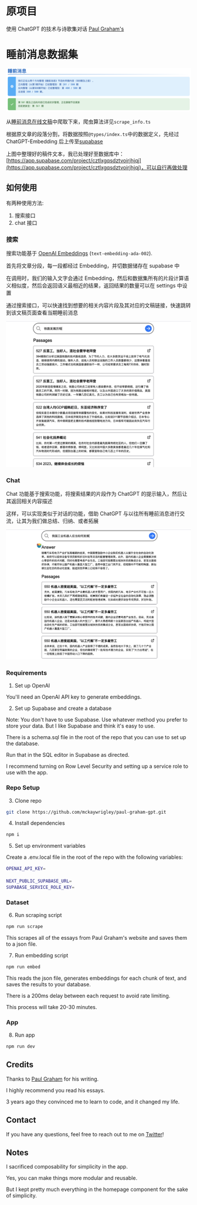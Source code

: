 # 原项目

使用 ChatGPT 的技术与诗歌集对话 [Paul Graham's](https://github.com/mckaywrigley/paul-graham-gpt)

# 睡前消息数据集

![](./images/update.png)

从[睡前消息在线文稿](https://archive.bedtime.news/)中爬取下来，爬虫算法详见`scrape_info.ts`

根据原文章的段落分割，将数据按照`@types/index.ts`中的数据定义，先经过 ChatGPT-Embedding 后上传至[supabase](https://app.supabase.com)

上图中整理好的稿件文本，我已处理好至数据库中：[https://app.supabase.com/project/cztlxgqsdztvoirjhjqj](https://app.supabase.com/project/cztlxgqsdztvoirjhjqj)，可以自行再做处理

## 如何使用

有两种使用方法:

1. 搜索接口
2. chat 接口

### 搜索

搜索功能基于 [OpenAI Embeddings](https://platform.openai.com/docs/guides/embeddings) (`text-embedding-ada-002`).

首先将文章分段，每一段都经过 Embedding，并切数据储存在 supabase 中

在调用时，我们的输入文字会通过 Embedding，然后和数据集所有的片段计算语义相似度，然后会返回语义最相近的结果，返回结果的数量可以在 settings 中设置

通过搜索接口，可以快速找到想要的相关内容片段及其对应的文稿链接，快速跳转到该文稿页面查看当期睡前消息

![](./images/search.png)

### Chat

Chat 功能基于搜索功能，将搜索结果的片段作为 ChatGPT 的提示输入，然后让其返回相关内容描述

这样，可以实现类似于对话的功能，借助 ChatGPT 与以往所有睡前消息进行交流，让其为我们做总结、归纳、或者拓展

![](./images/chat.png)

### Requirements

1. Set up OpenAI

You'll need an OpenAI API key to generate embeddings.

2. Set up Supabase and create a database

Note: You don't have to use Supabase. Use whatever method you prefer to store your data. But I like Supabase and think it's easy to use.

There is a schema.sql file in the root of the repo that you can use to set up the database.

Run that in the SQL editor in Supabase as directed.

I recommend turning on Row Level Security and setting up a service role to use with the app.

### Repo Setup

3. Clone repo

```bash
git clone https://github.com/mckaywrigley/paul-graham-gpt.git
```

4. Install dependencies

```bash
npm i
```

5. Set up environment variables

Create a .env.local file in the root of the repo with the following variables:

```bash
OPENAI_API_KEY=

NEXT_PUBLIC_SUPABASE_URL=
SUPABASE_SERVICE_ROLE_KEY=
```

### Dataset

6. Run scraping script

```bash
npm run scrape
```

This scrapes all of the essays from Paul Graham's website and saves them to a json file.

7. Run embedding script

```bash
npm run embed
```

This reads the json file, generates embeddings for each chunk of text, and saves the results to your database.

There is a 200ms delay between each request to avoid rate limiting.

This process will take 20-30 minutes.

### App

8. Run app

```bash
npm run dev
```

## Credits

Thanks to [Paul Graham](https://twitter.com/paulg) for his writing.

I highly recommend you read his essays.

3 years ago they convinced me to learn to code, and it changed my life.

## Contact

If you have any questions, feel free to reach out to me on [Twitter](https://twitter.com/mckaywrigley)!

## Notes

I sacrificed composability for simplicity in the app.

Yes, you can make things more modular and reusable.

But I kept pretty much everything in the homepage component for the sake of simplicity.
